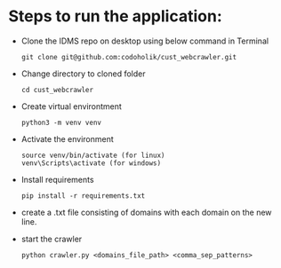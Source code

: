 # Steps to run the application:

- Clone the IDMS repo on desktop using below command in Terminal

      git clone git@github.com:codoholik/cust_webcrawler.git

- Change directory to cloned folder

      cd cust_webcrawler

- Create virtual environtment

      python3 -m venv venv

- Activate the environment

      source venv/bin/activate (for linux)
      venv\Scripts\activate (for windows) 

- Install requirements

      pip install -r requirements.txt

- create a .txt file consisting of domains with each domain on the new line.

- start the crawler

      python crawler.py <domains_file_path> <comma_sep_patterns>
